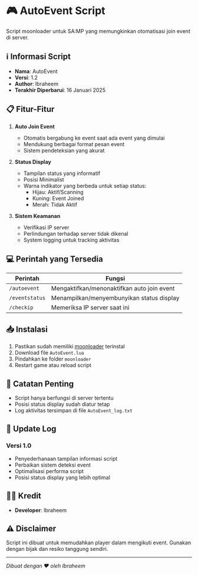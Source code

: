 # 🎮 AutoEvent Script

Script moonloader untuk SA:MP yang memungkinkan otomatisasi join event di server.

## ℹ️ Informasi Script

- **Nama**: AutoEvent
- **Versi**: 1.2
- **Author**: Ibraheem
- **Terakhir Diperbarui**: 16 Januari 2025

## 📋 Fitur-Fitur

1. **Auto Join Event**

   - Otomatis bergabung ke event saat ada event yang dimulai
   - Mendukung berbagai format pesan event
   - Sistem pendeteksian yang akurat

2. **Status Display**

   - Tampilan status yang informatif
   - Posisi Minimalist
   - Warna indikator yang berbeda untuk setiap status:
     - Hijau: Aktif/Scanning
     - Kuning: Event Joined
     - Merah: Tidak Aktif

3. **Sistem Keamanan**
   - Verifikasi IP server
   - Perlindungan terhadap server tidak dikenal
   - System logging untuk tracking aktivitas

## 💻 Perintah yang Tersedia

| Perintah       | Fungsi                                     |
| -------------- | ------------------------------------------ |
| `/autoevent`   | Mengaktifkan/menonaktifkan auto join event |
| `/eventstatus` | Menampilkan/menyembunyikan status display  |
| `/checkip`     | Memeriksa IP server saat ini               |

## 📥 Instalasi

1. Pastikan sudah memiliki [moonloader](https://blast.hk/moonloader) terinstal
2. Download file `AutoEvent.lua`
3. Pindahkan ke folder `moonloader`
4. Restart game atau reload script

## 📝 Catatan Penting

- Script hanya berfungsi di server tertentu
- Posisi status display sudah diatur tetap
- Log aktivitas tersimpan di file `AutoEvent_log.txt`

## 🔄 Update Log

### Versi 1.0

- Penyederhanaan tampilan informasi script
- Perbaikan sistem deteksi event
- Optimalisasi performa script
- Posisi status display yang lebih optimal

## 👨‍💻 Kredit

- **Developer**: Ibraheem

## ⚠️ Disclaimer

Script ini dibuat untuk memudahkan player dalam mengikuti event. Gunakan dengan bijak dan resiko tanggung sendiri.

---

_Dibuat dengan ❤️ oleh Ibraheem_
